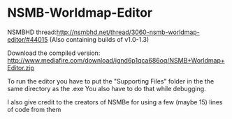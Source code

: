 # NSMB-Worldmap-Editor

NSMBHD thread:http://nsmbhd.net/thread/3060-nsmb-worldmap-editor/#44015 (Also containing builds of v1.0-1.3)

Download the compiled version: http://www.mediafire.com/download/ignd6p1qca686oq/NSMB+Worldmap+Editor.zip

To run the editor you have to put the "Supporting Files" folder in the the same directory as the .exe
You also have to do that while debugging.

I also give credit to the creators of NSMBe for using a few (maybe 15) lines of code from them
